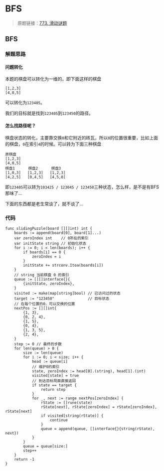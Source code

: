 # BFS
> 原题链接：[773. 滑动谜题](https://leetcode-cn.com/problems/sliding-puzzle/)

## BFS
### 解题思路
#### 问题转化
本题的棋盘可以转化为一维的，即下面这样的棋盘
```
[1,2,3]
[4,0,5]
```
可以转化为``123405``。

我们的目标就是找到``123405``到``123450``的路径。

#### 怎么找路径呢？
棋盘状态的转化，主要靠交换``0``和它附近的砖瓦，所以``0``的位置很重要，比如上面的棋盘，``0``在索引``4``的时候。可以转为下面三种棋盘
```
原棋盘
[1,2,3]
[4,0,5]
棋盘1      棋盘2      棋盘3
[1,0,3]   [1,2,3]   [1,2,3]
[4,2,5]   [0,4,5]   [4,5,0]
```
即``123405``可以转为``103425 / 123045 / 123450``三种状态，怎么样，是不是有BFS那味了...

下面的东西都是老生常谈了，就不谈了...
### 代码

```golang
func slidingPuzzle(board [][]int) int {
	boards := append(board[0], board[1]...)
	var zeroIndex int    // 0所在的索引
	var initState string // 初始化状态
	for i := 0; i < len(boards); i++ {
		if boards[i] == 0 {
			zeroIndex = i
		}
		initState += strconv.Itoa(boards[i])
	}
	// string 当前棋盘 0 的索引
	queue := [][]interface{}{
		{initState, zeroIndex},
	}
	visited := make(map[string]bool) // 已访问过的状态
	target := "123450"               // 目标状态
	// 在每个位置的0，可以交换的位置
	nextPos := [][]int{
		{1, 3},
		{0, 2, 4},
		{1, 5},
		{0, 4},
		{1, 3, 5},
		{2, 4},
	}
	step := 0 // 最终的步数
	for len(queue) > 0 {
		size := len(queue)
		for i := 0; i < size; i++ {
			head := queue[i]
			// 维护0的索引
			state, zeroIndex := head[0].(string), head[1].(int)
			visited[state] = true
			// 到达目标局面直接返回
			if state == target {
				return step
			}
			for _, next := range nextPos[zeroIndex] {
				rState := []rune(state)
				rState[next], rState[zeroIndex] = rState[zeroIndex], rState[next]
				if visited[string(rState)] {
					continue
				}
				queue = append(queue, []interface{}{string(rState), next})
			}
		}
		queue = queue[size:]
		step++
	}
	return -1
}
```
